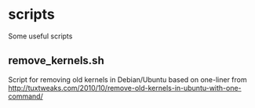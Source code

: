 scripts
=======

Some useful scripts

remove_kernels.sh
-----------------

Script for removing old kernels in Debian/Ubuntu based on one-liner from <http://tuxtweaks.com/2010/10/remove-old-kernels-in-ubuntu-with-one-command/>
